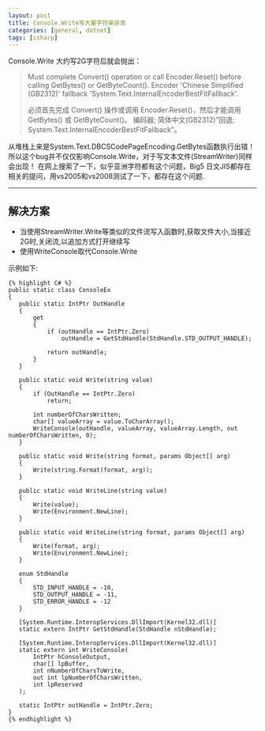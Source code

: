 ```yaml
---
layout: post
title: Console.Write写大量字符串异常
categories: [general, dotnet]
tags: [csharp]
---
```


Console.Write 大约写2G字符后就会抛出：

> Must complete Convert() operation or call Encoder.Reset() before calling GetBytes() or GetByteCount(). 
> Encoder 'Chinese Simplified (GB2312)' fallback 'System.Text.InternalEncoderBestFitFallback'.
> 
> 必须首先完成 Convert() 操作或调用 Encoder.Reset()，然后才能调用 GetBytes() 或 GetByteCount()。
> 编码器; 简体中文(GB2312)”回退; System.Text.InternalEncoderBestFitFallback”。

从堆栈上来是System.Text.DBCSCodePageEncoding.GetBytes函数执行出错！所以这个bug并不仅仅影响Console.Write，对于写文本文件(StreamWriter)同样会出现！
在网上搜索了一下，似乎亚洲字符都有这个问题，Big5
日文JIS都存在相关的提问，用vs2005和vs2008测试了一下，都存在这个问题.


----------

## 解决方案 ##
- 当使用StreamWriter.Write等类似的文件流写入函数时,获取文件大小,当接近2G时,关闭流,以追加方式打开继续写
- 使用WriteConsole取代Console.Write

示例如下: 

	{% highlight C# %}
	public static class ConsoleEx
	{
	   public static IntPtr OutHandle
	   {
	       get
	       {
	           if (outHandle == IntPtr.Zero)
	               outHandle = GetStdHandle(StdHandle.STD_OUTPUT_HANDLE);
	
	           return outHandle;
	       }
	   }
	
	   public static void Write(string value)
	   {
	       if (OutHandle == IntPtr.Zero)
	           return;
	
	       int numberOfCharsWritten;
	       char[] valueArray = value.ToCharArray();
	       WriteConsole(outHandle, valueArray, valueArray.Length, out numberOfCharsWritten, 0);
	   }
	
	   public static void Write(string format, params Object[] arg)
	   {
	       Write(string.Format(format, arg));
	   }
	
	   public static void WriteLine(string value)
	   {
	       Write(value);
	       Write(Environment.NewLine);
	   }
	
	   public static void WriteLine(string format, params Object[] arg)
	   {
	       Write(format, arg);
	       Write(Environment.NewLine);
	   }
	
	   enum StdHandle
	   {
	       STD_INPUT_HANDLE = -10,
	       STD_OUTPUT_HANDLE = -11,
	       STD_ERROR_HANDLE = -12
	   }
	
	   [System.Runtime.InteropServices.DllImport(Kernel32.dll)]
	   static extern IntPtr GetStdHandle(StdHandle nStdHandle);
	
	   [System.Runtime.InteropServices.DllImport(Kernel32.dll)]
	   static extern int WriteConsole(
	       IntPtr hConsoleOutput, 
	       char[] lpBuffer, 
	       int nNumberOfCharsToWrite, 
	       out int lpNumberOfCharsWritten, 
	       int lpReserved
	   );
	
	   static IntPtr outHandle = IntPtr.Zero;
	}
	{% endhighlight %}